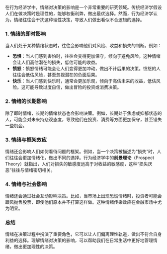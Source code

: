 在行为经济学中，情绪对决策的影响是一个非常重要的研究领域。传统经济学假设人们在做决策时是理性的，能够权衡利弊，做出最优选择。然而，行为经济学认为，情绪往往会干扰这种理性决策，导致人们做出看似不合逻辑的选择。

### 1. **情绪的即时影响**

当人们处于某种情绪状态时，往往会影响他们对风险、收益和损失的判断。例如：

- **恐惧**：当人们感到害怕时，往往会变得更加保守，倾向于避免风险。这种情绪会让人们高估潜在的损失，低估可能的收益。
- **愤怒**：愤怒情绪可能会让人们变得更加冲动，做出不计后果的决策。愤怒的人往往会低估风险，甚至忽视潜在的负面后果。
- **快乐**：当人们感到快乐时，通常会更加乐观，倾向于高估未来的收益，低估风险。这可能导致过度自信，做出冒险的投资或消费决策。

### 2. **情绪的长期影响**

除了即时情绪，长期的情绪状态也会影响决策。例如，长期处于焦虑或抑郁状态的人，可能会对未来持悲观态度，导致他们在投资、消费等方面更加保守，甚至错失一些机会。

### 3. **情绪与框架效应**

情绪还会影响人们如何看待问题的框架。例如，当一个决策被描述为“损失”时，人们往往会更加情绪化，做出不同的选择。行为经济学中的**前景理论**（Prospect Theory）就指出，人们对损失的敏感度远高于对收益的敏感度，这种“损失厌恶”往往与情绪密切相关。

### 4. **情绪与社会影响**

情绪还会通过社会互动影响决策。比如，当市场上出现恐慌情绪时，投资者可能会跟风抛售股票，即使他们原本并不打算这样做。这种情绪传染效应在金融市场中尤为明显。

### 总结

情绪在决策过程中扮演了重要角色，它可以让人们偏离理性轨道，做出不符合自身利益的选择。理解情绪对决策的影响，可以帮助我们在日常生活中更好地管理情绪，做出更加理性的决策。
